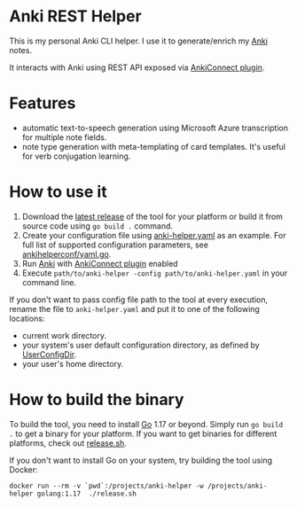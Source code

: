 # Anki REST Helper

This is my personal Anki CLI helper. I use it to generate/enrich my [Anki](https://apps.ankiweb.net/) notes.

It interacts with Anki using REST API exposed via [AnkiConnect plugin](https://github.com/FooSoft/anki-connect). 

# Features

- automatic text-to-speech generation using Microsoft Azure transcription 
  for multiple note fields.
- note type generation with meta-templating of card templates.
  It's useful for verb conjugation learning.

# How to use it

1. Download the [latest release](https://github.com/lfyuomr-gylo/anki-rest-helper/releases) of the tool for your platform
   or build it from source code using `go build .` command.
2. Create your configuration file using [anki-helper.yaml](./anki-helper.yaml) as an example.
   For full list of supported configuration parameters, see [ankihelperconf/yaml.go](./ankihelperconf/yaml.go).
3. Run [Anki](https://apps.ankiweb.net/) with [AnkiConnect plugin](https://github.com/FooSoft/anki-connect) enabled
4. Execute `path/to/anki-helper -config path/to/anki-helper.yaml` in your command line.

If you don't want to pass config file path to the tool at every execution, rename the file to `anki-helper.yaml`
and put it to one of the following locations:

- current work directory.
- your system's user default configuration directory, as defined by [UserConfigDir](https://pkg.go.dev/os#UserConfigDir).
- your user's home directory.

# How to build the binary

To build the tool, you need to install [Go](https://go.dev/) 1.17 or beyond.
Simply run `go build .` to get a binary for your platform.
If you want to get binaries for different platforms, check out [release.sh](./release.sh).

If you don't want to install Go on your system, try building the tool using Docker:

```
docker run --rm -v `pwd`:/projects/anki-helper -w /projects/anki-helper golang:1.17  ./release.sh
```